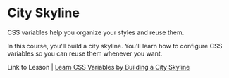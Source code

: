 <h1>City Skyline</h1>
<p>CSS variables help you organize your styles and reuse them.</p>

<p>In this course, you'll build a city skyline. You'll learn how to configure CSS variables so you can reuse them whenever you want.</p>

<p>Link to Lesson | <a target="_blank" href="https://www.freecodecamp.org/learn/2022/responsive-web-design/learn-css-variables-by-building-a-city-skyline/step-1">Learn CSS Variables by Building a City Skyline</a></p>